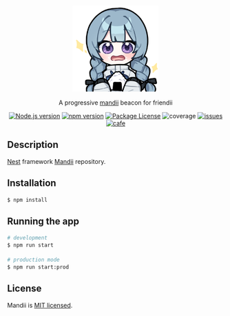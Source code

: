 <p align="center">
  <a href="https://mandii.me/" target="blank"><img src="./public/mandii.png" width="200" alt="mandii logo" /></a>
</p>

[circleci-image]: https://img.shields.io/circleci/build/github/nestjs/nest/master?token=abc123def456
[circleci-url]: https://circleci.com/gh/nestjs/nest

  <p align="center">A progressive <a href="https://mandii.me" target="_blank">mandii</a> beacon for friendii</p>
    <p align="center">
<a href="https://nodejs.org/ko/blog/release/v14.16.1" target="_blank"><img src="https://img.shields.io/badge/Node.js-v14.16.1-violet" alt="Node.js version"></a>
<a href="https://www.npmjs.com/package/npm/v/6.14.12" target="_blank"><img src="https://img.shields.io/badge/npm-v6.14.12-blue" alt="npm version" /></a>
<a href="https://opensource.org/license/mit/" target="_blank"><img src="https://img.shields.io/npm/l/@nestjs/core.svg" alt="Package License" /></a>
<img src="https://img.shields.io/badge/coverage-0%25-white" alt="coverage"/>
<a href="https://github.com/twitch-6600/mandii/issues" target="_blank"><img src="https://img.shields.io/badge/issues-online-green" alt="issues"/></a>
<a href="https://mandii.me/cafe"  target="_blank"><img src="https://img.shields.io/badge/cafe-online-green" alt="cafe"></a>
</p>

## Description

[Nest](https://github.com/nestjs/nest) framework [Mandii](https://mandii.me/) repository.

## Installation

```bash
$ npm install
```

## Running the app

```bash
# development
$ npm run start

# production mode
$ npm run start:prod
```

## License

Mandii is [MIT licensed](LICENSE).
